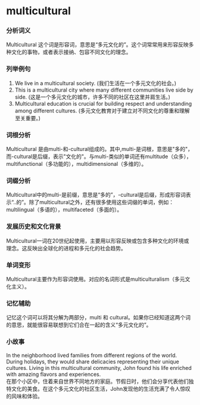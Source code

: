 # multicultural

### 分析词义

  

Multicultural 这个词是形容词，意思是“多元文化的”。这个词常常用来形容反映多种文化的事物，或者表示接纳、包容不同文化的理念。

  

### 列举例句

  

1.  We live in a multicultural society. (我们生活在一个多元文化的社会。)
2.  This is a multicultural city where many different communities live side by side. (这是一个多元文化的城市，许多不同的社区在这里并肩生活。)
3.  Multicultural education is crucial for building respect and understanding among different cultures. (多元文化教育对于建立对不同文化的尊重和理解至关重要。)

  

### 词根分析

  

Multicultural 是由multi-和-cultural组成的。其中,multi-是词根，意思是"多的"，而-cultural是后缀，表示"文化的"。与multi-类似的单词还有multitude（众多），multifunctional（多功能的），multidimensional（多维的）。

  

### 词缀分析

  

Multicultural中的multi-是前缀，意思是“多的”，-cultural是后缀，形成形容词表示“..的”。除了multicultural之外，还有很多使用这些词缀的单词，例如：multilingual（多语的），multifaceted（多面的）。

  

### 发展历史和文化背景

  

Multicultural一词在20世纪起使用，主要用以形容反映或包含多种文化的环境或理念。这反映出全球化的进程和多元化的社会趋势。

  

### 单词变形

  

Multicultural主要作为形容词使用。对应的名词形式是multiculturalism（多元文化主义）。

  

### 记忆辅助

  

记忆这个词可以将其分解为两部分，multi 和 cultural。如果你已经知道这两个词的意思，就能很容易联想到它们合在一起的含义“多元文化的”。

  

### 小故事

  

In the neighborhood lived families from different regions of the world. During holidays, they would share delicacies representing their unique cultures. Living in this multicultural community, John found his life enriched with amazing flavors and experiences.  
在那个小区中，住着来自世界不同地方的家庭。节假日时，他们会分享代表他们独特文化的美食。在这个多元文化的社区生活，John发现他的生活充满了令人惊叹的风味和体验。

